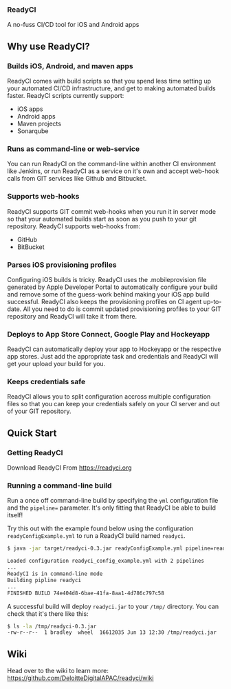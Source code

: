 ### ReadyCI
A no-fuss CI/CD tool for iOS and Android apps
    
## Why use ReadyCI?

### Builds iOS, Android, and maven apps
ReadyCI comes with build scripts so that you spend less time setting up your automated CI/CD infrastructure, and get to making automated builds faster. ReadyCI scripts currently support:
* iOS apps
* Android apps
* Maven projects
* Sonarqube

### Runs as command-line or web-service
You can run ReadyCI on the command-line within another CI environment like Jenkins, or run ReadyCI as a service on it's own and accept web-hook calls from GIT services like Github and Bitbucket.

### Supports web-hooks
ReadyCI supports GIT commit web-hooks when you run it in server mode so that your automated builds start as soon as you push to your git repository. ReadyCI supports web-hooks from:
* GitHub
* BitBucket

### Parses iOS provisioning profiles
Configuring iOS builds is tricky. ReadyCI uses the .mobileprovision file generated by Apple Developer Portal to automatically configure your build and remove some of the guess-work behind making your iOS app build successful. ReadyCI also keeps the provisioning profiles on CI agent up-to-date. All you need to do is commit updated provisioning profiles to your GIT repository and ReadyCI will take it from there.

### Deploys to App Store Connect, Google Play and Hockeyapp
ReadyCI can automatically deploy your app to Hockeyapp or the respective app stores. Just add the appropriate task and credentials and ReadyCI will get your upload your build for you.

### Keeps credentials safe
ReadyCI allows you to split configuration accross multiple configuration files so that you can keep your credentials safely on your CI server and out of your GIT repository.

## Quick Start
### Getting ReadyCI
Download ReadyCI From https://readyci.org 

### Running a command-line build
Run a once off command-line build by specifying the `yml` configuration file and the `pipeline=` parameter. It's only fitting that ReadyCI be able to build itself!   

Try this out with the example found below using the configuration `readyConfigExample.yml` to run a ReadyCI build named `readyci`. 
```bash
$ java -jar target/readyci-0.3.jar readyConfigExample.yml pipeline=readyci

Loaded configuration readyci_config_example.yml with 2 pipelines
...
ReadyCI is in command-line mode
Building pipline readyci
...
FINISHED BUILD 74e404d8-6bae-41fa-8aa1-4d786c797c58 
```  
A successful build will deploy `readyci.jar` to your `/tmp/` directory. You can check that it's there like this:
```bash
$ ls -la /tmp/readyci-0.3.jar 
-rw-r--r--  1 bradley  wheel  16612035 Jun 13 12:30 /tmp/readyci.jar
```


## Wiki
Head over to the wiki to learn more: https://github.com/DeloitteDigitalAPAC/readyci/wiki
